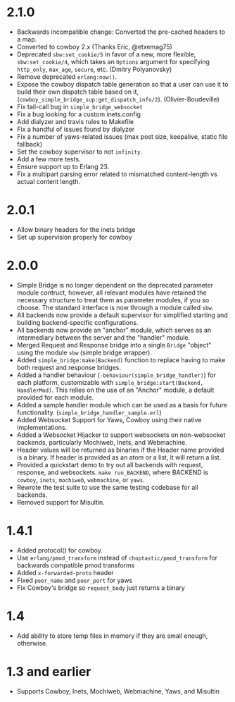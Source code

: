 # 2.1.0

* Backwards incompatible change: Converted the pre-cached headers to a map.
* Converted to cowboy 2.x (Thanks Eric, @etxemag75)
* Deprecated `sbw:set_cookie/5` in favor of a new, more flexible,
  `sbw:set_cookie/4`, which takes an `Options` argument for specifying
  `http_only`, `max_age`, `secure`, etc. (Dmitry Polyanovsky)
* Remove deprecated `erlang:now()`.
* Expose the cowboy dispatch table generation so that a user can use it to
  build their own dispatch table based on it,
  (`cowboy_simple_bridge_sup:get_dispatch_info/2`).  (Olivier-Boudeville)
* Fix tail-call bug in `simple_bridge_websocket`
* Fix a bug looking for a custom inets.config
* Add dialyzer and travis rules to Makefile
* Fix a handful of issues found by dialyzer
* Fix a number of yaws-related issues (max post size, keepalive, static file
  fallback)
* Set the cowboy supervisor to not `infinity`.
* Add a few more tests.
* Ensure support up to Erlang 23.
* Fix a multipart parsing error related to mismatched content-length vs actual
  content length.

# 2.0.1

* Allow binary headers for the inets bridge
* Set up supervision properly for cowboy

# 2.0.0

* Simple Bridge is no longer dependent on the deprecated parameter module
  contruct, however, all relevant modules have retained the necessary structure
  to treat them as parameter modules, if you so choose. The standard interface
  is now through a module called `sbw`.
* All backends now provide a default supervisor for simplified starting and
  building backend-specific configurations.
* All backends now provide an "anchor" module, which serves as an intermediary
  between the server and the "handler" module.
* Merged Request and Response bridge into a single `Bridge` "object" using the
  module `sbw` (simple bridge wrapper).
* Added `simple_bridge:make(Backend)` function to replace having to make both
  request and response bridges.
* Added a handler behaviour (`-behaviour(simple_bridge_handler)`) for each
  platform, customizable with `simple_bridge:start(Backend, HandlerMod)`. This
  relies on the use of an "Anchor" module, a default provided for each module.
* Added a sample handler module which can be used as a basis for future
  functionality. (`simple_bridge_handler_sample.erl`)
* Added Websocket Support for Yaws, Cowboy using their native implementations.
* Added a Websocket Hijacker to support websockets on non-websocket backends,
  particularly Mochiweb, Inets, and Webmachine.
* Header values will be returned as binaries if the Header name provided is a
  binary. If header is provided as an atom or a list, it will return a list.
* Provided a quickstart demo to try out all backends with request, response,
  and websockets. `make run_BACKEND`, where BACKEND is `cowboy`, `inets`,
  `mochiweb`, `webmachine`, or `yaws`.
* Rewrote the test suite to use the same testing codebase for all backends.
* Removed support for Misultin.

# 1.4.1

* Added protocol() for cowboy.
* Use `erlang/pmod_transform` instead of `choptastic/pmod_transform` for
  backwards compatible pmod transforms
* Added `x-forwarded-proto` header
* Fixed `peer_name` and `peer_port` for yaws
* Fix Cowboy's bridge so `request_body` just returns a binary

# 1.4

* Add ability to store temp files in memory if they are small enough,
  otherwise.

# 1.3 and earlier

* Supports Cowboy, Inets, Mochiweb, Webmachine, Yaws, and Misultin

